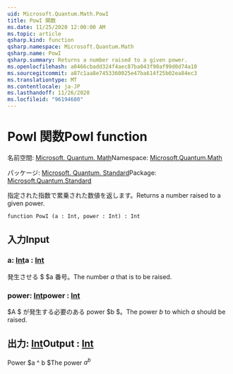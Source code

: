```yaml
---
uid: Microsoft.Quantum.Math.PowI
title: PowI 関数
ms.date: 11/25/2020 12:00:00 AM
ms.topic: article
qsharp.kind: function
qsharp.namespace: Microsoft.Quantum.Math
qsharp.name: PowI
qsharp.summary: Returns a number raised to a given power.
ms.openlocfilehash: a0466cbadd324f4aec87ba043f90af99d0d74a10
ms.sourcegitcommit: a87c1aa8e7453360025e47ba614f25b02ea84ec3
ms.translationtype: MT
ms.contentlocale: ja-JP
ms.lasthandoff: 11/26/2020
ms.locfileid: "96194680"
---
```

# <a name="powi-function"></a><span data-ttu-id="06600-102">PowI 関数</span><span class="sxs-lookup"><span data-stu-id="06600-102">PowI function</span></span>

<span data-ttu-id="06600-103">名前空間: [Microsoft. Quantum. Math](xref:Microsoft.Quantum.Math)</span><span class="sxs-lookup"><span data-stu-id="06600-103">Namespace: [Microsoft.Quantum.Math](xref:Microsoft.Quantum.Math)</span></span>

<span data-ttu-id="06600-104">パッケージ: [Microsoft. Quantum. Standard](https://nuget.org/packages/Microsoft.Quantum.Standard)</span><span class="sxs-lookup"><span data-stu-id="06600-104">Package: [Microsoft.Quantum.Standard](https://nuget.org/packages/Microsoft.Quantum.Standard)</span></span>


<span data-ttu-id="06600-105">指定された指数で累乗された数値を返します。</span><span class="sxs-lookup"><span data-stu-id="06600-105">Returns a number raised to a given power.</span></span>

```qsharp
function PowI (a : Int, power : Int) : Int
```


## <a name="input"></a><span data-ttu-id="06600-106">入力</span><span class="sxs-lookup"><span data-stu-id="06600-106">Input</span></span>

### <a name="a--int"></a><span data-ttu-id="06600-107">a: [Int](xref:microsoft.quantum.lang-ref.int)</span><span class="sxs-lookup"><span data-stu-id="06600-107">a : [Int](xref:microsoft.quantum.lang-ref.int)</span></span>

<span data-ttu-id="06600-108">発生させる $ $a 番号。</span><span class="sxs-lookup"><span data-stu-id="06600-108">The number $a$ that is to be raised.</span></span>


### <a name="power--int"></a><span data-ttu-id="06600-109">power: [Int](xref:microsoft.quantum.lang-ref.int)</span><span class="sxs-lookup"><span data-stu-id="06600-109">power : [Int](xref:microsoft.quantum.lang-ref.int)</span></span>

<span data-ttu-id="06600-110">$A $ が発生する必要のある power $b $。</span><span class="sxs-lookup"><span data-stu-id="06600-110">The power $b$ to which $a$ should be raised.</span></span>



## <a name="output--int"></a><span data-ttu-id="06600-111">出力: [Int](xref:microsoft.quantum.lang-ref.int)</span><span class="sxs-lookup"><span data-stu-id="06600-111">Output : [Int](xref:microsoft.quantum.lang-ref.int)</span></span>

<span data-ttu-id="06600-112">Power $a ^ b $</span><span class="sxs-lookup"><span data-stu-id="06600-112">The power $a^b$</span></span>